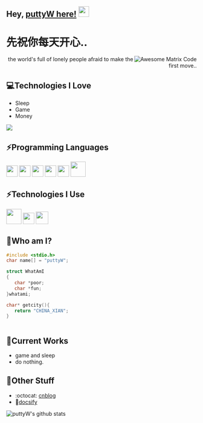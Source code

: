 ## Hey, [puttyW here!](https://puttyW.github.io/Docsify-Guide/#/)  <img src="https://media.giphy.com/media/hvRJCLFzcasrR4ia7z/giphy.gif" width="28px" height="28px">

<h1>先祝你每天开心..</h1> 

<img src = 'https://camo.githubusercontent.com/326bf4b3be140c276753fadb8cf3d3d240bbcc6535e61b32849b0f72f62495fe/68747470733a2f2f36342e6d656469612e74756d626c722e636f6d2f65316631633937313233616532313765623733313530306535303265303038332f74756d626c725f6e39647863696b6d4955317163397a667a6f375f72315f3235302e676966' alt = 'Awesome Matrix Code' align='right'/>

<!--[![cnblog](https://img.shields.io/badge/-haanyali-blue?style=flat-square&logo=Linkedin&logoColor=white&link=https://www.linkedin.com/in/haany-ali)](https://www.cnblogs.com/passive/) [![Gmail Badge](https://img.shields.io/badge/-asterp04@gmail.com-c14438?style=flat-square&logo=Gmail&logoColor=white&link=mailto:asterp04@gmail.com)](mailto:asterp04@gmail.com) [![Youtube Channel](https://img.shields.io/badge/-The%20Broke%20Coder-c14438?style=flat-square&logo=Youtube&link=https://www.youtube.com/channel/UCietjxpksncMdOUkycv5nqA)](https://www.youtube.com/channel/UCietjxpksncMdOUkycv5nqA)
<p align="left"> <img src="https://komarev.com/ghpvc/?username=MarikIshtar007" alt="MarikIshtar007" /> </p>-->

<div style="text-align: right">the world's full of lonely people afraid to make the first move.. </div>

## 💻Technologies I Love
* Sleep
* Game
* Money

<img src = "https://github-readme-stats.vercel.app/api/top-langs/?username=pass1ve&layout=compact">

## ⚡Programming Languages
<img src = 'https://github.com/puttyW/puttW/blob/master/images/c-original.svg' width='30'/> <img src = 'https://github.com/puttyW/puttW/blob/master/images/cpp.svg' width='30'/>  <img src = 'https://github.com/puttyW/puttW/blob/master/images/html.svg' width='30'/> <img src='https://github.com/puttyW/puttW/blob/master/images/java.svg' width='30'/> <img src = 'https://github.com/puttyW/puttW/blob/master/images/js.svg' width='30'/> <img src = 'https://github.com/puttyW/puttW/blob/master/images/php.svg' width='40'/>
 
 ## ⚡Technologies I Use
<img src = 'https://github.com/puttyW/puttW/blob/master/images/android.svg' height='40'/>  <img src = 'https://github.com/puttyW/puttW/blob/master/images/git.svg' width='30'/> <img src = 'https://github.com/puttyW/puttW/blob/master/images/nodejs.svg' width='33'/> 
 ## 📝Who am I?
 ```C
#include <stdio.h>
char name[] = "puttyW";

struct WhatAmI
{
    char *poor;
    char *fun;
}whatami;

char* getcity(){
	return "CHINA_XIAN";
}
	
 ```
 
## 🤖Current Works
 * game and sleep
 * do nothing.
 
## 🏁Other Stuff
  - :octocat: [cnblog](https://www.cnblogs.com/passive/)
  - 🦮[docsify](https://pass1ve.github.io/Docsify-Guide/#/)

![puttyW's github stats](https://github-readme-stats.vercel.app/api?username=puttyW&show_icons=true&hide=[%22issues%22])
 
